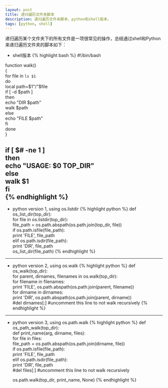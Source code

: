 ```yaml
---
layout: post
title: 递归遍历文件夹脚本
description: 递归遍历文件夹脚本，python和shell版本。
tags: [python, shell]
---
```


递归遍历某个文件夹下的所有文件是一项很常见的操作，总结通过shell和Python来递归遍历文件夹的脚本如下：
<!--more-->

+ shell版本
    {% highlight bash %}
#!/bin/bash  

function walk()  
{  
  for file in `ls $1`  
  do  
    local path=$1"/"$file  
    if [ -d $path ]  
     then  
      echo "DIR $path"  
      walk $path  
    else  
      echo "FILE $path"  
    fi  
  done  
}  

if [ $# -ne 1 ]  
then  
  echo "USAGE: $0 TOP_DIR"  
else  
  walk $1  
fi  
    {% endhighlight %}
---
+ python version 1, using os.listdir
    {% highlight python %}
def os_list_dir(top_dir):  
  for file in os.listdir(top_dir):  
    file_path = os.path.abspath(os.path.join(top_dir, file))  
    if os.path.isfile(file_path):  
      print 'FILE', file_path  
    elif os.path.isdir(file_path):  
      print 'DIR', file_path  
      os_list_dir(file_path)
    {% endhighlight %}

---
+ python version 2, using os.walk
    {% highlight python %}
def os_walk(top_dir):  
  for parent, dirnames, filenames in os.walk(top_dir):  
    for filename in filenames:  
      print 'FILE', os.path.abspath(os.path.join(parent, filename))  
    for dirname in dirnames:  
      print 'DIR', os.path.abspath(os.path.join(parent, dirname))  
    #del dirnames[:]  #uncomment this line to not walk recursively 
    {% endhighlight %}

---
+ python version 3, using os.path.walk
{% highlight python %}
def os_path_walk(top_dir):  
  def print_name(arg, dirname, files):  
    for file in files:  
      file_path = os.path.abspath(os.path.join(dirname, file))  
      if os.path.isfile(file_path):  
        print 'FILE', file_path  
      elif os.path.isdir(file_path):  
        print 'DIR', file_path  
    #del files[:] #uncomment this line to not walk recursively  
   
  os.path.walk(top_dir, print_name, None)
{% endhighlight %}